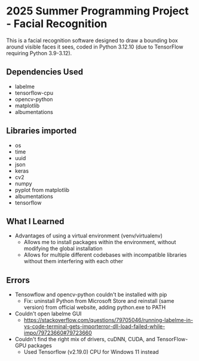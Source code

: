 # 2025 Summer Programming Project - Facial Recognition

This is a facial recognition software designed to draw a bounding box around visible faces it sees, coded in Python 3.12.10 (due to TensorFlow requiring Python 3.9-3.12).

## Dependencies Used

 - labelme
 - tensorflow-cpu
 - opencv-python
 - matplotlib
 - albumentations

## Libraries imported

 - os
 - time
 - uuid
 - json
 - keras
 - cv2
 - numpy
 - pyplot from matplotlib
 - albumentations
 - tensorflow

## What I Learned

 - Advantages of using a virtual environment (venv/virtualenv)
   - Allows me to install packages within the environment, without modifying the global installation
   - Allows for multiple different codebases with incompatible libraries without them interfering with each other 

## Errors

 - Tensowflow and opencv-python couldn't be installed with pip
   - Fix: uninstall Python from Microsoft Store and reinstall (same version) from official website, adding python.exe to PATH
 - Couldn't open labelme GUI
   - https://stackoverflow.com/questions/79705046/running-labelme-in-vs-code-terminal-gets-importerror-dll-load-failed-while-impo/79723660#79723660
 - Couldn't find the right mix of drivers, cuDNN, CUDA, and TensorFlow-GPU packages
   - Used Tensorflow (v2.19.0) CPU for Windows 11 instead